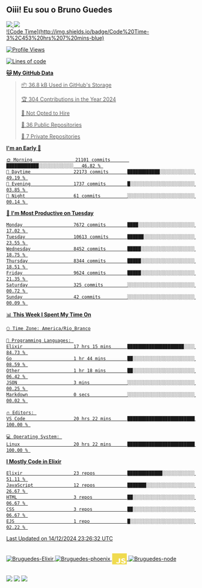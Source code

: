## Oiii! Eu sou o Bruno Guedes
 <div>
  <a href="https://github.com/bruguedes">
  <img height="180em" src="https://github-readme-stats.vercel.app/api?username=bruguedes&show_icons=true&theme=dark&include_all_commits=true&count_private=true"/>
  <img height="180em" src="https://github-readme-stats.vercel.app/api/top-langs/?username=bruguedes&layout=compact&langs_count=7&theme=dark"/>
</div>
<div>
  <!--START_SECTION:waka-->
![Code Time](http://img.shields.io/badge/Code%20Time-3%2C453%20hrs%207%20mins-blue)

![Profile Views](http://img.shields.io/badge/Profile%20Views-1-blue)

![Lines of code](https://img.shields.io/badge/From%20Hello%20World%20I%27ve%20Written-8.5%20million%20lines%20of%20code-blue)

**🐱 My GitHub Data** 

> 📦 36.8 kB Used in GitHub's Storage 
 > 
> 🏆 304 Contributions in the Year 2024
 > 
> 🚫 Not Opted to Hire
 > 
> 📜 36 Public Repositories 
 > 
> 🔑 7 Private Repositories 
 > 
**I'm an Early 🐤** 

```text
🌞 Morning                21101 commits       ████████████░░░░░░░░░░░░░   46.82 % 
🌆 Daytime                22173 commits       ████████████░░░░░░░░░░░░░   49.19 % 
🌃 Evening                1737 commits        █░░░░░░░░░░░░░░░░░░░░░░░░   03.85 % 
🌙 Night                  61 commits          ░░░░░░░░░░░░░░░░░░░░░░░░░   00.14 % 
```
📅 **I'm Most Productive on Tuesday** 

```text
Monday                   7672 commits        ████░░░░░░░░░░░░░░░░░░░░░   17.02 % 
Tuesday                  10613 commits       ██████░░░░░░░░░░░░░░░░░░░   23.55 % 
Wednesday                8452 commits        █████░░░░░░░░░░░░░░░░░░░░   18.75 % 
Thursday                 8344 commits        █████░░░░░░░░░░░░░░░░░░░░   18.51 % 
Friday                   9624 commits        █████░░░░░░░░░░░░░░░░░░░░   21.35 % 
Saturday                 325 commits         ░░░░░░░░░░░░░░░░░░░░░░░░░   00.72 % 
Sunday                   42 commits          ░░░░░░░░░░░░░░░░░░░░░░░░░   00.09 % 
```


📊 **This Week I Spent My Time On** 

```text
🕑︎ Time Zone: America/Rio_Branco

💬 Programming Languages: 
Elixir                   17 hrs 15 mins      █████████████████████░░░░   84.73 % 
Go                       1 hr 44 mins        ██░░░░░░░░░░░░░░░░░░░░░░░   08.59 % 
Other                    1 hr 18 mins        ██░░░░░░░░░░░░░░░░░░░░░░░   06.42 % 
JSON                     3 mins              ░░░░░░░░░░░░░░░░░░░░░░░░░   00.25 % 
Markdown                 0 secs              ░░░░░░░░░░░░░░░░░░░░░░░░░   00.02 % 

🔥 Editors: 
VS Code                  20 hrs 22 mins      █████████████████████████   100.00 % 

💻 Operating System: 
Linux                    20 hrs 22 mins      █████████████████████████   100.00 % 
```

**I Mostly Code in Elixir** 

```text
Elixir                   23 repos            █████████████░░░░░░░░░░░░   51.11 % 
JavaScript               12 repos            ███████░░░░░░░░░░░░░░░░░░   26.67 % 
HTML                     3 repos             ██░░░░░░░░░░░░░░░░░░░░░░░   06.67 % 
CSS                      3 repos             ██░░░░░░░░░░░░░░░░░░░░░░░   06.67 % 
EJS                      1 repo              █░░░░░░░░░░░░░░░░░░░░░░░░   02.22 % 
```




 Last Updated on 14/12/2024 23:26:32 UTC
<!--END_SECTION:waka-->
</div>
<div style="display: inline_block"><br>
  <img align="center" alt="Bruguedes-Elixir" height="30" width="40" src="https://cdn.jsdelivr.net/gh/devicons/devicon/icons/elixir/elixir-original.svg">
   <img align="center" alt="Bruguedes-phoenix" height="30" width="40" src="https://cdn.jsdelivr.net/gh/devicons/devicon/icons/phoenix/phoenix-original.svg">
  <img align="center" alt="Bruguedes-JavaScript" height="30" width="40" src="https://raw.githubusercontent.com/devicons/devicon/master/icons/javascript/javascript-plain.svg">
  <img align="center" alt="Bruguedes-node" height="30" width="40" src="https://cdn.jsdelivr.net/gh/devicons/devicon/icons/nodejs/nodejs-plain.svg">

</div>

  ##

<div>
  <a href="https://instagram.com/bruguedes21" target="_blank"><img src="https://img.shields.io/badge/-Instagram-%23E4405F?style=for-the-badge&logo=instagram&logoColor=white" target="_blank"></a>
  <a href="https://www.linkedin.com/in/bruguesil/" target="_blank"><img src="https://img.shields.io/badge/-LinkedIn-%230077B5?style=for-the-badge&logo=linkedin&logoColor=white" target="_blank"></a>
  <a href="https://t.me/bruguesil" target="_blank"><img src="https://img.shields.io/badge/Telegram-2CA5E0?style=for-the-badge&logo=telegram&logoColor=white" target="_blank"></a>

</div>
